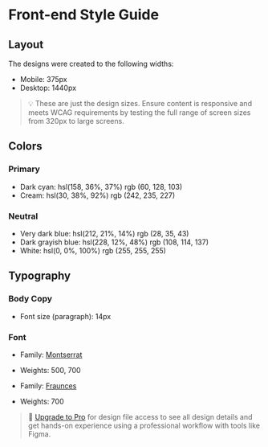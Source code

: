 # Front-end Style Guide

## Layout

The designs were created to the following widths:

- Mobile: 375px
- Desktop: 1440px

> 💡 These are just the design sizes. Ensure content is responsive and meets WCAG requirements by testing the full range of screen sizes from 320px to large screens.

## Colors

### Primary

- Dark cyan: hsl(158, 36%, 37%)
rgb (60, 128, 103)
- Cream: hsl(30, 38%, 92%)
rgb (242, 235, 227)
### Neutral

- Very dark blue: hsl(212, 21%, 14%)
rgb (28, 35, 43)
- Dark grayish blue: hsl(228, 12%, 48%)
rgb (108, 114, 137)
- White: hsl(0, 0%, 100%)
rgb (255, 255, 255)

## Typography

### Body Copy

- Font size (paragraph): 14px

### Font

- Family: [Montserrat](https://fonts.google.com/specimen/Montserrat)
- Weights: 500, 700

- Family: [Fraunces](https://fonts.google.com/specimen/Fraunces)
- Weights: 700

> 💎 [Upgrade to Pro](https://www.frontendmentor.io/pro?ref=style-guide) for design file access to see all design details and get hands-on experience using a professional workflow with tools like Figma.
